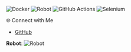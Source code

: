 

 ![Docker](https://img.shields.io/badge/Docker-2496ED?style=flat&logo=docker&logoColor=white)
 ![Robot](https://img.shields.io/badge/Robot-00ADD8?style=flat&logo=robot&logoColor=white)
 ![GitHub Actions](https://img.shields.io/badge/GitHub%20Actions-2088FF?style=flat&logo=github-actions&logoColor=white)
  ![Selenium](https://img.shields.io/badge/Selenium-43B02A?style=flat&logo=selenium&logoColor=white)

 🌐 Connect with Me
- [GitHub](https://github.com/mjavadtavakoli)


**Robot**: ![Robot](https://img.shields.io/badge/Robot-00ADD8?style=flat&logo=robot&logoColor=white)
